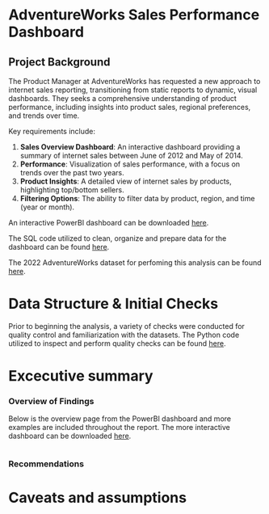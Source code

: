 # AdventureWorks Sales Performance Dashboard
## Project Background

The Product Manager at AdventureWorks has requested a new approach to internet sales reporting, transitioning from static reports to dynamic, visual dashboards. They seeks a comprehensive understanding of product performance, including insights into product sales, regional preferences, and trends over time.

Key requirements include:

1. **Sales Overview Dashboard**: An interactive dashboard providing a summary of internet sales between June of 2012 and May of 2014.
2. **Performance**: Visualization of sales performance, with a focus on trends over the past two years.
3. **Product Insights**: A detailed view of internet sales by products, highlighting top/bottom sellers.
4. **Filtering Options**: The ability to filter data by product, region, and time (year or month).

An interactive PowerBI dashboard can be downloaded [here]().

The SQL code utilized to clean, organize and prepare data for the dashboard can be found [here](https://github.com/QuinnNgo97/Project-AdventureWorks-Sales-Performance/blob/51f055ad11856f4aa0e4d5948b10530b33932f65/AdventureWorks%20Products%20Analysis.sql).

The 2022 AdventureWorks dataset for perfoming this analysis can be found [here](https://learn.microsoft.com/en-us/sql/samples/adventureworks-install-configure?view=sql-server-ver16&tabs=ssms).

# Data Structure & Initial Checks

Prior to beginning the analysis, a variety of checks were conducted for quality control and familiarization with the datasets. The Python code utilized to inspect and perform quality checks can be found [here](https://github.com/QuinnNgo97/Project-AdventureWorks-Sales-Performance/blob/51f055ad11856f4aa0e4d5948b10530b33932f65/AdventureWorks%20Products%20Analysis.sql).

# Excecutive summary

### Overview of Findings

Below is the overview page from the PowerBI dashboard and more examples are included throughout the report. The more interactive dashboard can be downloaded [here]().

<div align="center">
  <img src="">
</div>

### Recommendations

# Caveats and assumptions
